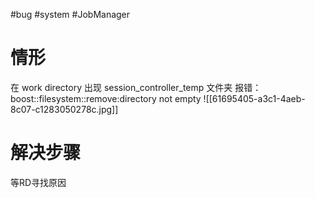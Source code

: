 #bug #system #JobManager  
# 情形
在 work directory 出现 session_controller_temp 文件夹
报错：boost::filesystem::remove:directory not empty
![[61695405-a3c1-4aeb-8c07-c1283050278c.jpg]]
# 解决步骤
等RD寻找原因